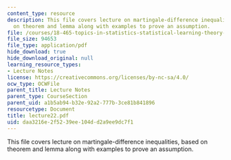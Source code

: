 ```yaml
---
content_type: resource
description: This file covers lecture on martingale-difference inequalities, based
  on theorem and lemma along with examples to prove an assumption.
file: /courses/18-465-topics-in-statistics-statistical-learning-theory-spring-2007/daa3216e2f5239ee104dd2a9ee9dc7f1_lecture22.pdf
file_size: 94653
file_type: application/pdf
hide_download: true
hide_download_original: null
learning_resource_types:
- Lecture Notes
license: https://creativecommons.org/licenses/by-nc-sa/4.0/
ocw_type: OCWFile
parent_title: Lecture Notes
parent_type: CourseSection
parent_uid: a1b5ab94-b32e-92a2-777b-3ce81b841896
resourcetype: Document
title: lecture22.pdf
uid: daa3216e-2f52-39ee-104d-d2a9ee9dc7f1
---
```

This file covers lecture on martingale-difference inequalities, based on theorem and lemma along with examples to prove an assumption.